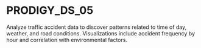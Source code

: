 # PRODIGY_DS_05
Analyze traffic accident data to discover patterns related to time of day, weather, and road conditions. Visualizations include accident frequency by hour and correlation with environmental factors.
